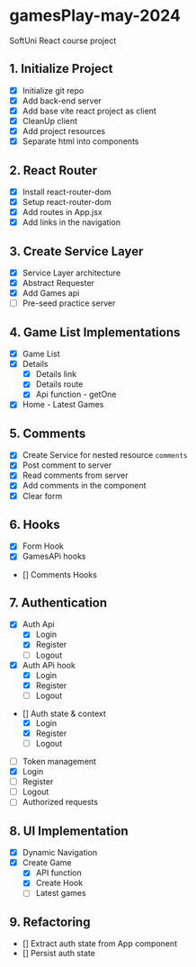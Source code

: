 # gamesPlay-may-2024
SoftUni React course project


## 1. Initialize Project
- [x] Initialize git repo
- [x] Add back-end server
- [x] Add base vite react project as client
- [x] CleanUp client
- [x] Add project resources
- [x] Separate html into components
## 2. React Router
- [x] Install react-router-dom
- [x] Setup react-router-dom
- [x] Add routes in App.jsx
- [x] Add links in the navigation
## 3. Create Service Layer
- [x] Service Layer architecture 
- [x] Abstract Requester
- [x] Add Games api
- [ ] Pre-seed practice server
## 4. Game List Implementations
- [x] Game List
- [x] Details 
  - [x] Details link
  - [x] Details route
  - [x] Api function - getOne
- [x] Home - Latest Games
## 5. Comments
- [x] Create Service for nested resource `comments`
- [x] Post comment to server
- [x] Read comments from server
- [x] Add comments in the component
- [x] Clear form
## 6. Hooks
- [x] Form Hook
- [x] GamesAPi hooks
- [] Comments Hooks
## 7. Authentication
- [x] Auth Api
  - [x] Login
  - [x] Register
  - [ ] Logout 
- [x] Auth APi hook
  - [x] Login
  - [x] Register
  - [ ] Logout 
- [] Auth state & context
    - [x] Login
  - [x] Register
  - [ ] Logout
- [ ] Token management 
- [x] Login
- [ ] Register
- [ ] Logout
- [ ] Authorized requests
## 8. UI Implementation
- [x] Dynamic Navigation
- [x] Create Game
  - [x] API function
  - [x] Create Hook
  - [ ] Latest games
## 9. Refactoring
- [] Extract auth state from App component
- [] Persist auth state
